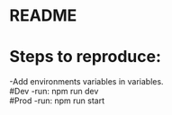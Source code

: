 # README

# Steps to reproduce:
-Add environments variables in variables. <br/>
#Dev
-run: npm run dev <br/>
#Prod
-run: npm run start
